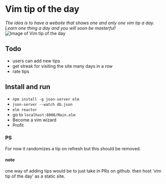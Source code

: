 # Vim tip of the day
*The idea is to have a website that shows one and only one vim tip a day.
Learn one thing a day and you will soon be masterful!*
![Image of Vim tip of the day](http://i.imgur.com/evkOVVV.png)


## Todo
* users can add new tips
* get streak for visiting the site many days in a row
* rate tips

## Install and run
* `npm install -g json-server elm`
* `json-server --watch db.json`
* `elm reactor`
* go to `localhost:8000/Main.elm`
* Become a vim wizard
* Profit

### PS
For now it randomizes a tip on refresh but this should be removed.

#### note
one way of adding tips would be to just take in PRs on github.
then host 'vim tip of the day' as a static site.
